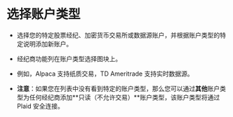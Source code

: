 # **选择账户类型**

- 选择您的特定股票经纪、加密货币交易所或数据源账户，并根据账户类型的特定说明添加新账户。
- 经纪商功能列在账户类型选择图块上。
- 例如，Alpaca 支持纸质交易，TD Ameritrade 支持实时数据源。

- **注意**：如果您在列表中没有看到特定的账户类型，那么您可以通过**其他**账户类型为任何经纪商添加**只读（不允许交易）**账户类型，该账户类型将通过 Plaid 安全连接。
